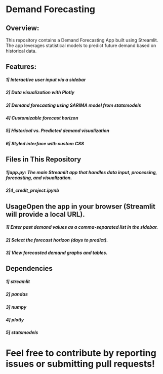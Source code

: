 # Demand Forecasting 

## Overview:
  This repository contains a Demand Forecasting App built using Streamlit. The app leverages statistical models to predict future demand based on historical data.

## Features:
##### 1] Interactive user input via a sidebar
##### 2] Data visualization with Plotly
##### 3] Demand forecasting using SARIMA model from statsmodels
##### 4] Customizable forecast horizon
##### 5] Historical vs. Predicted demand visualization
##### 6] Styled interface with custom CSS


## Files in This Repository
##### 1]app.py: The main Streamlit app that handles data input, processing, forecasting, and visualization.
##### 2]4_credit_project.ipynb

## UsageOpen the app in your browser (Streamlit will provide a local URL).
##### 1] Enter past demand values as a comma-separated list in the sidebar.
##### 2] Select the forecast horizon (days to predict).
##### 3] View forecasted demand graphs and tables.

## Dependencies 
##### 1] streamlit
##### 2] pandas
##### 3] numpy
##### 4] plotly
##### 5] statsmodels


# Feel free to contribute by reporting issues or submitting pull requests!


  
